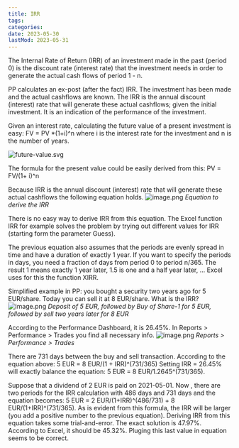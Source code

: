 ```yaml
---
title: IRR
tags:
categories:
date: 2023-05-30
lastMod: 2023-05-31
---
```

The Internal Rate of Return (IRR) of an investment made in the past (period 0) is the discount rate (interest rate) that the investment needs in order to generate the actual cash flows of period 1 - n.

PP calculates an ex-post (after the fact) IRR. The investment has been made and the actual cashflows are known. The IRR is the annual discount (interest) rate that will generate these actual cashflows; given the initial investment. It is an indication of the performance of the investment.

Given an interest rate, calculating the future value of a present investment is easy: FV = PV *(1+i)^n where i is the interest rate for the investment and n is the number of years.

![future-value.svg](/assets/future-value_1685557639639_0.svg)

The formula for the present value could be easily derived from this: PV = FV/(1+ i)^n

Because IRR is the annual discount (interest) rate that will generate these actual cashflows the following equation holds.
![image.png](/assets/image_1685524323158_0.png)
*Equation to derive the IRR*

There is no easy way to derive IRR from this equation. The Excel function IRR for example solves the problem by trying out different values for IRR (starting form the parameter Guess).

The previous equation also assumes that the periods are evenly spread in time and have a duration of exactly 1 year. If you want to specify the periods in days, you need a fraction of days from period 0 to period n/365. The result 1 means exactly 1 year later, 1.5 is one and a half year later, ... Excel uses for this the function XIRR.

Simplified example in PP: you bought a security two years ago for 5 EUR/share. Today you can sell it at 8 EUR/share. What is the IRR?
![image.png](/assets/image_1685476115692_0.png)
*Deposit of 5 EUR, followed by Buy of Share-1 for 5 EUR, followed by sell two years later for 8 EUR*

According to the Performance Dashboard, it is 26.45%. In Reports > Performance > Trades you find all necessary info.
![image.png](/assets/image_1685562551192_0.png) 
*Reports > Performance > Trades*

There are 731 days between the buy and sell transaction.  According to  the equation above:
5 EUR = 8 EUR/(1 + IRR)^(731/365)
Setting IRR = 26.45% will exactly balance the equation: 5 EUR = 8 EUR/1.2645^(731/365).

Suppose that a dividend of 2 EUR is paid on 2021-05-01. Now , there are two periods for the IRR calculation with 486 days and 731 days and the equation becomes:
5 EUR = 2 EUR/(1+IRR)^(486/731) + 8 EUR/(1+IRR)^(731/365).
As is evident from this formula, the IRR will be larger (you add a positive number to the previous equation). Deriving IRR from this equation takes some trial-and-error.  The exact solution is 47.97%. According to Excel, it should be 45.32%. Pluging this last value in equation seems to be correct.
